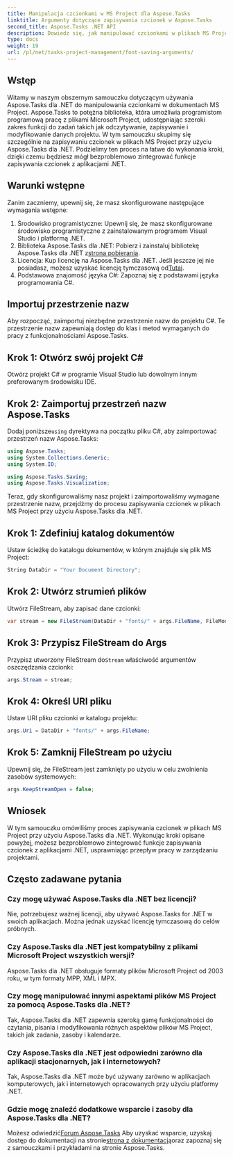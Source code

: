 ```yaml
---
title: Manipulacja czcionkami w MS Project dla Aspose.Tasks
linktitle: Argumenty dotyczące zapisywania czcionek w Aspose.Tasks
second_title: Aspose.Tasks .NET API
description: Dowiedz się, jak manipulować czcionkami w plikach MS Project przy użyciu Aspose.Tasks dla .NET. Przewodnik krok po kroku dla programistów.
type: docs
weight: 19
url: /pl/net/tasks-project-management/font-saving-arguments/
---
```

## Wstęp
Witamy w naszym obszernym samouczku dotyczącym używania Aspose.Tasks dla .NET do manipulowania czcionkami w dokumentach MS Project. Aspose.Tasks to potężna biblioteka, która umożliwia programistom programową pracę z plikami Microsoft Project, udostępniając szeroki zakres funkcji do zadań takich jak odczytywanie, zapisywanie i modyfikowanie danych projektu.
W tym samouczku skupimy się szczególnie na zapisywaniu czcionek w plikach MS Project przy użyciu Aspose.Tasks dla .NET. Podzielimy ten proces na łatwe do wykonania kroki, dzięki czemu będziesz mógł bezproblemowo zintegrować funkcje zapisywania czcionek z aplikacjami .NET.
## Warunki wstępne
Zanim zaczniemy, upewnij się, że masz skonfigurowane następujące wymagania wstępne:
1. Środowisko programistyczne: Upewnij się, że masz skonfigurowane środowisko programistyczne z zainstalowanym programem Visual Studio i platformą .NET.
2.  Biblioteka Aspose.Tasks dla .NET: Pobierz i zainstaluj bibliotekę Aspose.Tasks dla .NET z[strona pobierania](https://releases.aspose.com/tasks/net/).
3.  Licencja: Kup licencję na Aspose.Tasks dla .NET. Jeśli jeszcze jej nie posiadasz, możesz uzyskać licencję tymczasową od[Tutaj](https://purchase.aspose.com/temporary-license/).
4. Podstawowa znajomość języka C#: Zapoznaj się z podstawami języka programowania C#.

## Importuj przestrzenie nazw
Aby rozpocząć, zaimportuj niezbędne przestrzenie nazw do projektu C#. Te przestrzenie nazw zapewniają dostęp do klas i metod wymaganych do pracy z funkcjonalnościami Aspose.Tasks.
## Krok 1: Otwórz swój projekt C#
Otwórz projekt C# w programie Visual Studio lub dowolnym innym preferowanym środowisku IDE.
## Krok 2: Zaimportuj przestrzeń nazw Aspose.Tasks
 Dodaj poniższe`using` dyrektywa na początku pliku C#, aby zaimportować przestrzeń nazw Aspose.Tasks:
```csharp
using Aspose.Tasks;
using System.Collections.Generic;
using System.IO;

using Aspose.Tasks.Saving;
using Aspose.Tasks.Visualization;
```

Teraz, gdy skonfigurowaliśmy nasz projekt i zaimportowaliśmy wymagane przestrzenie nazw, przejdźmy do procesu zapisywania czcionek w plikach MS Project przy użyciu Aspose.Tasks dla .NET.
## Krok 1: Zdefiniuj katalog dokumentów
Ustaw ścieżkę do katalogu dokumentów, w którym znajduje się plik MS Project:
```csharp
String DataDir = "Your Document Directory";
```
## Krok 2: Utwórz strumień plików
Utwórz FileStream, aby zapisać dane czcionki:
```csharp
var stream = new FileStream(DataDir + "fonts/" + args.FileName, FileMode.Create);
```
## Krok 3: Przypisz FileStream do Args
 Przypisz utworzony FileStream do`Stream` właściwość argumentów oszczędzania czcionki:
```csharp
args.Stream = stream;
```
## Krok 4: Określ URI pliku
Ustaw URI pliku czcionki w katalogu projektu:
```csharp
args.Uri = DataDir + "fonts/" + args.FileName;
```
## Krok 5: Zamknij FileStream po użyciu
Upewnij się, że FileStream jest zamknięty po użyciu w celu zwolnienia zasobów systemowych:
```csharp
args.KeepStreamOpen = false;
```

## Wniosek
W tym samouczku omówiliśmy proces zapisywania czcionek w plikach MS Project przy użyciu Aspose.Tasks dla .NET. Wykonując kroki opisane powyżej, możesz bezproblemowo zintegrować funkcje zapisywania czcionek z aplikacjami .NET, usprawniając przepływ pracy w zarządzaniu projektami.
## Często zadawane pytania
### Czy mogę używać Aspose.Tasks dla .NET bez licencji?
Nie, potrzebujesz ważnej licencji, aby używać Aspose.Tasks for .NET w swoich aplikacjach. Można jednak uzyskać licencję tymczasową do celów próbnych.
### Czy Aspose.Tasks dla .NET jest kompatybilny z plikami Microsoft Project wszystkich wersji?
Aspose.Tasks dla .NET obsługuje formaty plików Microsoft Project od 2003 roku, w tym formaty MPP, XML i MPX.
### Czy mogę manipulować innymi aspektami plików MS Project za pomocą Aspose.Tasks dla .NET?
Tak, Aspose.Tasks dla .NET zapewnia szeroką gamę funkcjonalności do czytania, pisania i modyfikowania różnych aspektów plików MS Project, takich jak zadania, zasoby i kalendarze.
### Czy Aspose.Tasks dla .NET jest odpowiedni zarówno dla aplikacji stacjonarnych, jak i internetowych?
Tak, Aspose.Tasks dla .NET może być używany zarówno w aplikacjach komputerowych, jak i internetowych opracowanych przy użyciu platformy .NET.
### Gdzie mogę znaleźć dodatkowe wsparcie i zasoby dla Aspose.Tasks dla .NET?
 Możesz odwiedzić[Forum Aspose.Tasks](https://forum.aspose.com/c/tasks/15) Aby uzyskać wsparcie, uzyskaj dostęp do dokumentacji na stronie[strona z dokumentacją](https://reference.aspose.com/tasks/net/)oraz zapoznaj się z samouczkami i przykładami na stronie Aspose.Tasks.